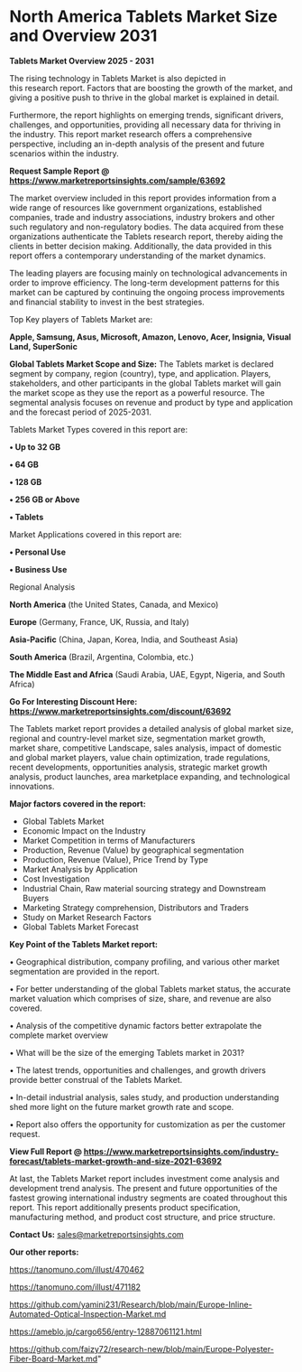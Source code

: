 # North America Tablets Market Size and Overview 2031

<Strong> Tablets Market Overview 2025 - 2031</strong>

The rising technology in Tablets Market is also depicted in this research report. Factors that are boosting the growth of the market, and giving a positive push to thrive in the global market is explained in detail.

Furthermore, the report highlights on emerging trends, significant drivers, challenges, and opportunities, providing all necessary data for thriving in the industry. This report market research offers a comprehensive perspective, including an in-depth analysis of the present and future scenarios within the industry.

<strong>Request Sample Report @ <a href=https://www.marketreportsinsights.com/sample/63692>https://www.marketreportsinsights.com/sample/63692</a></strong>

The market overview included in this report provides information from a wide range of resources like government organizations, established companies, trade and industry associations, industry brokers and other such regulatory and non-regulatory bodies. The data acquired from these organizations authenticate the Tablets research report, thereby aiding the clients in better decision making. Additionally, the data provided in this report offers a contemporary understanding of the market dynamics.

The leading players are focusing mainly on technological advancements in order to improve efficiency. The long-term development patterns for this market can be captured by continuing the ongoing process improvements and financial stability to invest in the best strategies.

Top Key players of Tablets Market are:

<strong>Apple, Samsung, Asus, Microsoft, Amazon, Lenovo, Acer, Insignia, Visual Land, SuperSonic</strong>

<strong><b>Global Tablets Market Scope and Size:</b></strong>
The Tablets market is declared segment by company, region (country), type, and application. Players, stakeholders, and other participants in the global Tablets market will gain the market scope as they use the report as a powerful resource. The segmental analysis focuses on revenue and product by type and application and the forecast period of 2025-2031.

Tablets Market Types covered in this report are:

<strong>• Up to 32 GB

• 64 GB

• 128 GB

• 256 GB or Above

• Tablets</strong>

Market Applications covered in this report are:

<strong>• Personal Use

• Business Use</strong> 

Regional Analysis

<strong>North America</strong> (the United States, Canada, and Mexico)

<strong>Europe</strong> (Germany, France, UK, Russia, and Italy)

<strong>Asia-Pacific</strong> (China, Japan, Korea, India, and Southeast Asia)

<strong>South America</strong> (Brazil, Argentina, Colombia, etc.)

<strong>The Middle East and Africa</strong> (Saudi Arabia, UAE, Egypt, Nigeria, and South Africa)

<strong>Go For Interesting Discount Here: <a href=https://www.marketreportsinsights.com/discount/63692>https://www.marketreportsinsights.com/discount/63692</a></strong>

The Tablets market report provides a detailed analysis of global market size, regional and country-level market size, segmentation market growth, market share, competitive Landscape, sales analysis, impact of domestic and global market players, value chain optimization, trade regulations, recent developments, opportunities analysis, strategic market growth analysis, product launches, area marketplace expanding, and technological innovations.

<strong><b>Major factors covered in the report:</b></strong>
<ul>
  <li>Global Tablets Market </li>
  <li>Economic Impact on the Industry</li>
  <li>Market Competition in terms of Manufacturers</li>
  <li>Production, Revenue (Value) by geographical segmentation</li>
  <li>Production, Revenue (Value), Price Trend by Type</li>
  <li>Market Analysis by Application</li>
  <li>Cost Investigation</li>
  <li>Industrial Chain, Raw material sourcing strategy and Downstream Buyers</li>
  <li>Marketing Strategy comprehension, Distributors and Traders</li>
  <li>Study on Market Research Factors</li>
  <li>Global Tablets Market Forecast</li>
</ul>

<strong><b>Key Point of the Tablets Market report:</b></strong>

• Geographical distribution, company profiling, and various other market segmentation are provided in the report.

• For better understanding of the global Tablets market status, the accurate market valuation which comprises of size, share, and revenue are also covered.

• Analysis of the competitive dynamic factors better extrapolate the complete market overview

• What will be the size of the emerging Tablets market in 2031?

• The latest trends, opportunities and challenges, and growth drivers provide better construal of the Tablets Market.

• In-detail industrial analysis, sales study, and production understanding shed more light on the future market growth rate and scope.

• Report also offers the opportunity for customization as per the customer request.

<strong><b>View Full Report @ <a href=https://www.marketreportsinsights.com/industry-forecast/tablets-market-growth-and-size-2021-63692>https://www.marketreportsinsights.com/industry-forecast/tablets-market-growth-and-size-2021-63692</a></b></strong>


At last, the Tablets Market report includes investment come analysis and development trend analysis. The present and future opportunities of the fastest growing international industry segments are coated throughout this report. This report additionally presents product specification, manufacturing method, and product cost structure, and price structure.

<strong>Contact Us:</strong>
sales@marketreportsinsights.com

<strong>Our other reports:</strong>

<a href=https://tanomuno.com/illust/470462>https://tanomuno.com/illust/470462</a>

<a href=https://tanomuno.com/illust/471182>https://tanomuno.com/illust/471182</a>

<a href=https://github.com/yamini231/Research/blob/main/Europe-Inline-Automated-Optical-Inspection-Market.md>https://github.com/yamini231/Research/blob/main/Europe-Inline-Automated-Optical-Inspection-Market.md</a>

<a href=https://ameblo.jp/cargo656/entry-12887061121.html>https://ameblo.jp/cargo656/entry-12887061121.html</a>

<a href=https://github.com/faizy72/research-new/blob/main/Europe-Polyester-Fiber-Board-Market.md>https://github.com/faizy72/research-new/blob/main/Europe-Polyester-Fiber-Board-Market.md</a>"
